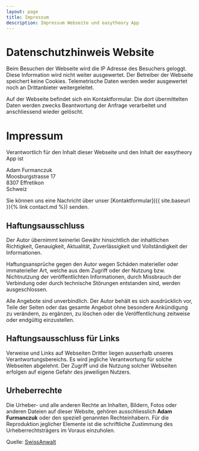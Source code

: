 ```yaml
---
layout: page
title: Impressum
description: Impressum Webseite und easytheory App
---
```


# Datenschutzhinweis Website

Beim Besuchen der Webseite wird die IP Adresse des Besuchers geloggt. Diese Information wird nicht weiter ausgewertet. Der Betreiber der Webseite speichert keine Cookies. Telemetrische Daten werden weder ausgewertet noch an Drittanbieter weitergeleitet. 

Auf der Webseite befindet sich ein Kontaktformular. Die dort übermittelten Daten werden zwecks Beantwortung der Anfrage verarbeitet und anschliessend wieder gelöscht.

# Impressum

Verantwortlich für den Inhalt dieser Webseite und den Inhalt der easytheory App ist

Adam Furmanczuk  
Moosburgstrasse 17  
8307 Effretikon  
Schweiz

Sie können uns eine Nachricht über unser [Kontaktformular]({{ site.baseurl }}{% link contact.md %}) senden.


## Haftungsausschluss

Der Autor übernimmt keinerlei Gewähr hinsichtlich der inhaltlichen Richtigkeit, Genauigkeit, Aktualität, Zuverlässigkeit und Vollständigkeit der Informationen.

Haftungsansprüche gegen den Autor wegen Schäden materieller oder immaterieller Art, welche aus dem Zugriff oder der Nutzung bzw. Nichtnutzung der veröffentlichten Informationen, durch Missbrauch der Verbindung oder durch technische Störungen entstanden sind, werden ausgeschlossen.

Alle Angebote sind unverbindlich. Der Autor behält es sich ausdrücklich vor, Teile der Seiten oder das gesamte Angebot ohne besondere Ankündigung zu verändern, zu ergänzen, zu löschen oder die Veröffentlichung zeitweise oder endgültig einzustellen.

## Haftungsausschluss für Links

Verweise und Links auf Webseiten Dritter liegen ausserhalb unseres Verantwortungsbereichs. Es wird jegliche Verantwortung für solche Webseiten abgelehnt. Der Zugriff und die Nutzung solcher Webseiten erfolgen auf eigene Gefahr des jeweiligen Nutzers.

## Urheberrechte

Die Urheber- und alle anderen Rechte an Inhalten, Bildern, Fotos oder anderen Dateien auf dieser Website, gehören ausschliesslich <strong>Adam Furmanczuk</strong> oder den speziell genannten Rechteinhabern. Für die Reproduktion jeglicher Elemente ist die schriftliche Zustimmung des Urheberrechtsträgers im Voraus einzuholen.

<!--ACHTUNG: Wenn Sie die Quelle ohne Erlaubnis von SwissAnwalt entfernen, dann begehen Sie eine Urheberrechtsverletzung welche in jedem Fall geahndet wird.-->
Quelle: [SwissAnwalt](https://www.swissanwalt.ch)
<!--Bitte beachten Sie die AGB von SwissAnwalt betreffend allfällig anfallenden Kosten bei Weglassen der Quelle!-->
